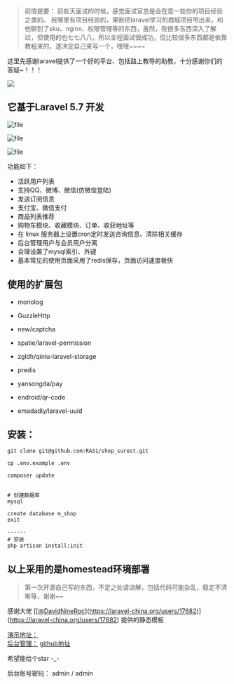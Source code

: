 > 前情提要： 前些天面试的时候，感觉面试官总是会在意一些你的项目经验之类的。 我哪里有项目经验的，果断把laravel学习的商城项目甩出来，和他聊到了sku、nginx、权限管理等的东西，虽然，我很多东西深入了解过，但使用的也七七八八，所以全程面试很成功，但比较很多东西都是依靠教程来的，遂决定自己来写一个，嘿嘿~~~~

这里先感谢laravel提供了一个好的平台、包括路上教导的助教，十分感谢你们的答疑~！！！

![](https://cdn.pixabay.com/photo/2018/10/04/14/22/donut-3723751_960_720.jpg)

## 它基于Laravel 5.7 开发

![file](https://iocaffcdn.phphub.org/uploads/images/201811/26/26353/OSLz88Czsb.png!/fw/1240)

![file](https://iocaffcdn.phphub.org/uploads/images/201811/26/26353/B2yxunoaYM.png!/fw/1240)

![file](https://iocaffcdn.phphub.org/uploads/images/201811/26/26353/PqbY3MA2r5.png!/fw/1240)


功能如下： 

- 活跃用户列表
- 支持QQ、微博、微信(仿微信登陆)
- 发送订阅信息
- 支付宝、微信支付
- 商品列表推荐
- 购物车模块、收藏模块、订单、收获地址等
- 在 linux  服务器上设置cron定时发送咨询信息、清除相关缓存
- 后台管理用户与会员用户分离
- 合理设置了mysql索引、外键
- 基本常见的使用页面采用了redis保存，页面访问速度极快
 
 ## 使用的扩展包

- monolog 

- GuzzleHttp

- new/captcha

- spatie/laravel-permission

- zgldh/qiniu-laravel-storage

- predis

- yansongda/pay

- endroid/qr-code

- emadadly/laravel-uuid


##  安装：
 ```
git clone git@github.com:RA31/shop_surest.git
 
cp .env.example .env   

composer update 


# 创建数据库
mysql

create database m_shop
exit

------
# 安装
 php artisan install:init
```
 
 ##  以上采用的是homestead环境部署
 
> 第一次开源自己写的东西，不足之处请谅解，包括代码可能杂乱，稳定不清晰等，谢谢~~

感谢大佬 [[[@DavidNineRoc](https://laravel-china.org/users/17682)](https://laravel-china.org/users/17682)](https://laravel-china.org/users/17682) 提供的静态模板

 [演示地址：](http://shop.surest.cn)  
 [后台管理：](http://shop.surest.cn/admin)
 [github地址](https://github.com/RA31/shop_surest)
 
 希望能给个star  -_-
  
后台账号密码： admin / admin 

 